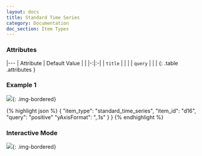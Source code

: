 ```yaml
---
layout: docs
title: Standard Time Series
category: Documentation
doc_section: Item Types
---
```


### Attributes

|---
| Attribute | Default Value | |
|-:|:-|
| `title` | | |
| `query` | | |
{: .table .attributes }

### Example 1

![](example1.png){: .img-bordered}

{% highlight json %}
{
  "item_type": "standard_time_series",
  "item_id": "d16",
  "query": "positive"
    "yAxisFormat": ",.1s"
  }
}
{% endhighlight %}

### Interactive Mode

![](example2.png){: .img-bordered}
